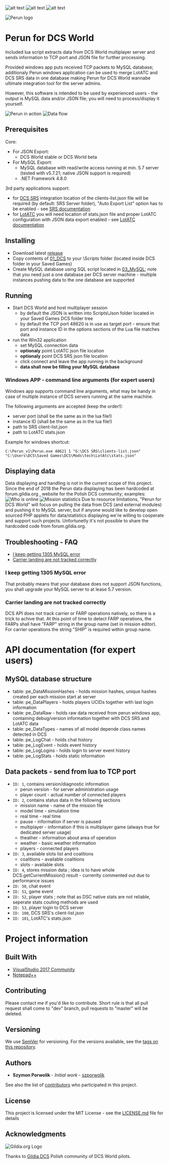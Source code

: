 ![alt text](https://img.shields.io/github/license/szporwolik/perun.svg "MIT")
![alt text](https://img.shields.io/github/release-pre/szporwolik/perun.svg "Latest release")
![alt text](https://img.shields.io/github/release-date-pre/szporwolik/perun.svg "Latest release date")

![Perun logo](https://i.imgur.com/JkeHYjJ.png)

# Perun for DCS World
Included lua script extracts data from DCS World multiplayer server and sends information to TCP port and JSON file for further processing. 

Provided windows app puts received TCP packets to MySQL database; additionaly Perun windows application can be used to merge LotATC and DCS SRS data in one database making Perun for DCS World wannabe ultimate integration tool for the server admins.

However, this software is intended to be used by experienced users - the output is MySQL data and/or JSON file; you will need to process/display it yourself.

![Perun in action](https://i.imgur.com/JIlLENa.png)
![Data flow](https://i.imgur.com/JbNu77l.png)

## Prerequisites
Core:
 * For JSON Export:
   * DCS World stable or DCS World beta
 * For MySQL Export:
   * MySQL database with read/write access running at min. 5.7 server (tested with v5.7.21; native JSON support is required)
   * .NET Framework 4.8.0

3rd party applications support:
 * for [DCS SRS](https://github.com/ciribob/DCS-SimpleRadioStandalone/releases) integration location of the clients-list.json file will be required (by default: SRS Server folder), "Auto Export List" option has to be enabled - see [SRS documentation](https://github.com/ciribob/DCS-SimpleRadioStandalone/wiki)
 * for [LotATC](https://www.lotatc.com/) you will need location of stats.json file and proper LotATC configuration with JSON data export enabled - see [LotATC documentation](https://www.lotatc.com/documentation/server_configuration.html)

## Installing
* Download latest [release](https://github.com/szporwolik/perun/releases)
* Copy contents of [01_DCS](https://github.com/szporwolik/perun/tree/master/01_DCS) to your \Scripts folder (located inside DCS folder in your Saved Games)
* Create MySQL database using SQL script located in [03_MySQL](https://github.com/szporwolik/perun/tree/master/03_MySQL); note that you need just a one database per DCS server machine - multiple instances pushing data to the one database are supported

## Running
* Start DCS World and host multiplayer session
  * by default the JSON is written into Scripts\Json folder located in your Saved Games DCS folder tree
  * by default the TCP port 48620 is in use as target port - ensure that port and instance ID in the options sections of the Lua file matches data 
* run the Win32 application
	* set MySQL connection data
	* **optionaly** point LotATC json file location
	* **optionaly** point DCS SRS json file location
	* click connect and leave the app running in the background
	* **data shall now be filling your MySQL database**

### Windows APP - command line arguments (for expert users)
Windows app supports command line arguments, what may be handy in case of multiple instance of DCS servers running at the same machine.

The following arguments are accepted (keep the order!):
* server port (shall be the same as in the lua file!)
* instance ID (shall be the same as in the lua file!)
* path to SRS client-list.json
* path to LotATC stats.json

Example for windows shortcut:
```
C:\Perun_v1\Perun.exe 48621 1 "G:\DCS SRS\clients-list.json" "C:\Users\DCS\Saved Games\DCS\Mods\tech\LotAtc\stats.json"
```
## Displaying data
Data displaying and handling is not in the current scope of this project. Since the end of 2018 the Perun data displaying has been  hardcoded at forum.gildia.org , website for the Polish DCS community; examples:
![Who is online](https://i.imgur.com/5lVwsJw.png)
![Mission statistics](https://i.imgur.com/uiRSa9e.png)
Due to resource limitations, "Perun for DCS World" will focus on pulling the data from DCS (and external modules) and pushing it to MySQL server, but if anyone would like to develop open sourced PHP applets for data/statistics displaying we're willing to cooperate and support such projects. Unfortunetly it's not possible to share the hardcoded code from forum.gildia.org.

## Troubleshooting - FAQ
- [I keep getting 1305 MySQL error](#i-keep-getting-1305-mysql-error)
- [Carrier landing are not tracked correctly](#carrier-landing-are-not-tracked-correctly)

### I keep getting 1305 MySQL error
That probably means that your database does not support JSON functions, you shall upgrade your MySQL server to at lease 5.7 version.

### Carrier landing are not tracked correctly
DCS API does not track carrier or FARP operations natively, so there is a trick to achive that. At this point of time to detect FARP operations, the FARPs shall have "FARP" string in the group name (set in mission editor). For carrier operations the string "SHIP" is required within group name.

# API documentation (for expert users)
## MySQL database structure
* table: pe_DataMissionHashes - holds mission hashes, unique hashes created per each mission start at server
* table: pe_DataPlayers - holds players UCIDs together with last login information
* table: pe_DataRaw - holds raw data received from perun windows app, containing debug/version information together with DCS SRS and LotATC data
* table: pe_DataTypes - names of all model depende class names detected in DCS
* table: pe_LogChat - holds chat history
* table: pe_LogEvent - holds event history
* table: pe_LogLogins - holds login to server event history
* table: pe_LogStats - holds static information

## Data packets - send from lua to TCP port 
* ```ID: 1```, contains version/diagnostic information
	* perun version - for server administration usage
	* player count - actual number of connected players
* ```ID: 2```, contains status data in the following sections
	* mission name - name of the mission file
	* model time - simulation time
	* real time - real time
	* pause - information if server is paused
	* multiplayer - information if this is multiplayer game (always true for dedicated server usage)
	* theather - information about area of operation
	* weather - basic weather information
	* players - connected players
* ```ID: 3```, available slots list and coalitions
	* coalitions - available coalitions
	* slots - available slots
* ```ID: 4```, stores mission data ; idea is to have whole DCS.getCurrentMission() result - currenlty commented out due to performance issues
* ```ID: 50```, chat event
* ```ID: 51```, game event
* ```ID: 52```, player stats ; note that as DSC native stats are not reliable, seperate stats couting methods are used
* ```ID: 53```, player login to DCS server
* ```ID: 100```, DCS SRS's client-list.json
* ```ID: 101```, LotATC's stats.json

# Project information
## Built With
* [VisualStudio 2017 Community](https://visualstudio.microsoft.com/vs/community/) 
* [Notepad++](https://notepad-plus-plus.org/)

## Contributing
Please contact me if you'd like to contribute. Short rule is that all pull request shall come to "dev" branch, pull requests to "master" will be deleted.

## Versioning
We use [SemVer](http://semver.org/) for versioning. For the versions available, see the [tags on this repository](https://github.com/szporwolik/perun/tags). 

## Authors
* **Szymon Porwolik** - *Initial work* - [szporwolik](https://github.com/szporwolik)

See also the list of [contributors](https://github.com/szporwolik/perun/contributors) who participated in this project.

## License
This project is licensed under the MIT License - see the [LICENSE.md](LICENSE.md) file for details

## Acknowledgments
![Gildia.org Logo](https://images.weserv.nl/?url=https://i.imgur.com/nFHxQMy.png&w=140&il)

Thanks to [Gildia DCS](https://forum.gildia.org) Polish community of DCS World pilots.
